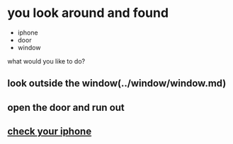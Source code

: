 # you look around and found
* iphone
* door
* window

what would you like to do?
## look outside the window(../window/window.md)
## open the door and run out
## [check your iphone](../phone/phone.md)
